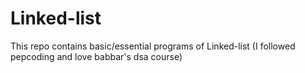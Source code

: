 # Linked-list
This repo contains basic/essential programs of Linked-list (I followed pepcoding and love babbar's dsa course)
